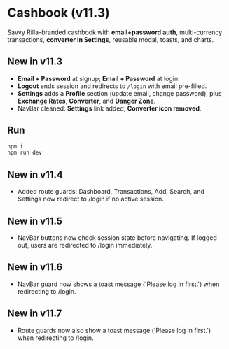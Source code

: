 
# Cashbook (v11.3)

Savvy Rilla–branded cashbook with **email+password auth**, multi-currency transactions, **converter in Settings**, reusable modal, toasts, and charts.

## New in v11.3
- **Email + Password** at signup; **Email + Password** at login.
- **Logout** ends session and redirects to `/login` with email pre-filled.
- **Settings** adds a **Profile** section (update email, change password), plus **Exchange Rates**, **Converter**, and **Danger Zone**.
- NavBar cleaned: **Settings** link added; **Converter icon removed**.

## Run
```bash
npm i
npm run dev
```


## New in v11.4
- Added route guards: Dashboard, Transactions, Add, Search, and Settings now redirect to /login if no active session.


## New in v11.5
- NavBar buttons now check session state before navigating. If logged out, users are redirected to /login immediately.


## New in v11.6
- NavBar guard now shows a toast message ('Please log in first.') when redirecting to /login.


## New in v11.7
- Route guards now also show a toast message ('Please log in first.') when redirecting to /login.

